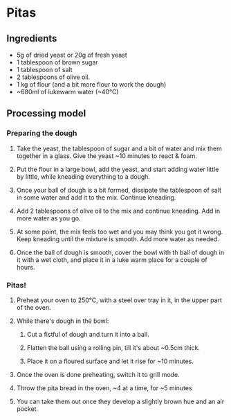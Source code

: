 # Pitas

## Ingredients

* 5g of dried yeast or 20g of fresh yeast
* 1 tablespoon of brown sugar
* 1 tablespoon of salt
* 2 tablespoons of olive oil.
* 1 kg of flour (and a bit more flour to work the dough)
* ~680ml of lukewarm water (~40°C)

## Processing model

### Preparing the dough

1. Take the yeast, the tablespoon of sugar and a bit of water and mix them together in a glass. Give the yeast ~10 minutes to react & foam.

2. Put the flour in a large bowl, add the yeast, and start adding water little by little, while kneading everything to a dough.

3. Once your ball of dough is a bit formed, dissipate the tablespoon of salt in some water and add it to the mix. Continue kneading.

4. Add 2 tablespoons of olive oil to the mix and continue kneading. Add in more water as you go.

5. At some point, the mix feels too wet and you may think you got it wrong. Keep kneading until the mixture is smooth. Add more water as needed.

6. Once the ball of dough is smooth, cover the bowl with th ball of dough in it with a wet cloth, and place it in a luke warm place for a couple of hours.

### Pitas!

1. Preheat your oven to 250°C, with a steel over tray in it, in the upper part of the oven.

2. While there's dough in the bowl:
    1. Cut a fistful of dough and turn it into a ball.

    2. Flatten the ball using a rolling pin, till it's about ~0.5cm thick.

    3. Place it on a floured surface and let it rise for ~10 minutes.

3. Once the oven is done preheating, switch it to grill mode.

4. Throw the pita bread in the oven, ~4 at a time, for ~5 minutes

5. You can take them out once they develop a slightly brown hue and an air pocket.







